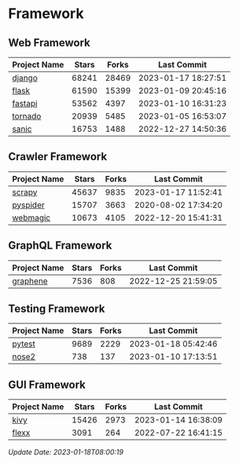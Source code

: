 # Framework

## Web Framework
| Project Name | Stars | Forks | Last Commit |
| ------------ | ----- | ----- | ----------- |
| [django](https://github.com/django/django) | 68241 | 28469 | 2023-01-17 18:27:51 |
| [flask](https://github.com/pallets/flask) | 61590 | 15399 | 2023-01-09 20:45:16 |
| [fastapi](https://github.com/tiangolo/fastapi) | 53562 | 4397 | 2023-01-10 16:31:23 |
| [tornado](https://github.com/tornadoweb/tornado) | 20939 | 5485 | 2023-01-05 16:53:07 |
| [sanic](https://github.com/sanic-org/sanic) | 16753 | 1488 | 2022-12-27 14:50:36 |

## Crawler Framework
| Project Name | Stars | Forks | Last Commit |
| ------------ | ----- | ----- | ----------- |
| [scrapy](https://github.com/scrapy/scrapy) | 45637 | 9835 | 2023-01-17 11:52:41 |
| [pyspider](https://github.com/binux/pyspider) | 15707 | 3663 | 2020-08-02 17:34:20 |
| [webmagic](https://github.com/code4craft/webmagic) | 10673 | 4105 | 2022-12-20 15:41:31 |

## GraphQL Framework
| Project Name | Stars | Forks | Last Commit |
| ------------ | ----- | ----- | ----------- |
| [graphene](https://github.com/graphql-python/graphene) | 7536 | 808 | 2022-12-25 21:59:05 |

## Testing Framework
| Project Name | Stars | Forks | Last Commit |
| ------------ | ----- | ----- | ----------- |
| [pytest](https://github.com/pytest-dev/pytest) | 9689 | 2229 | 2023-01-18 05:42:46 |
| [nose2](https://github.com/nose-devs/nose2) | 738 | 137 | 2023-01-10 17:13:51 |

## GUI Framework
| Project Name | Stars | Forks | Last Commit |
| ------------ | ----- | ----- | ----------- |
| [kivy](https://github.com/kivy/kivy) | 15426 | 2973 | 2023-01-14 16:38:09 |
| [flexx](https://github.com/flexxui/flexx) | 3091 | 264 | 2022-07-22 16:41:15 |

*Update Date: 2023-01-18T08:00:19*